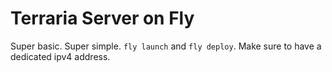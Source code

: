 # Terraria Server on Fly

Super basic. Super simple. `fly launch` and `fly deploy`. Make sure to have a dedicated ipv4 address.
